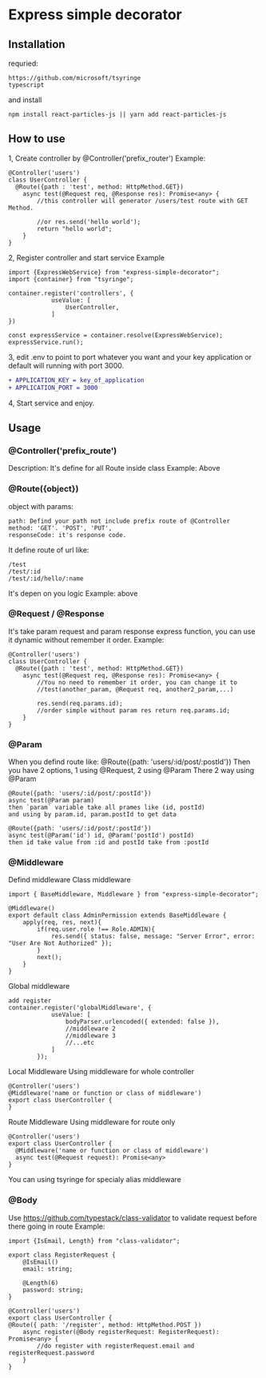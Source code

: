 # Express simple decorator
## Installation
requried:
```
https://github.com/microsoft/tsyringe
typescript
```
and install
```
npm install react-particles-js || yarn add react-particles-js

```
## How to use
1, Create controller by @Controller('prefix_router')
Example:
```
@Controller('users')
class UserController {
  @Route({path : 'test', method: HttpMethod.GET})
    async test(@Request req, @Response res): Promise<any> {
        //this controller will generator /users/test route with GET Method.
        
        //or res.send('hello world');
        return "hello world";
    }
}
```
2, Register controller and start service
Example
```
import {ExpressWebService} from "express-simple-decorator";
import {container} from "tsyringe";

container.register('controllers', {
            useValue: [
                UserController,
            ]
})

const expressService = container.resolve(ExpressWebService);
expressService.run();
```
3, edit .env to point to port whatever you want and your key application or default will running with port 3000.
``` diff
+ APPLICATION_KEY = key_of_application
+ APPLICATION_PORT = 3000
```
4, Start service and enjoy.
## Usage
### @Controller('prefix_route')
Description: It's define for all Route inside class
Example: Above
### @Route({object})
object with params:
```
path: Defind your path not include prefix route of @Controller
method: 'GET'. 'POST', 'PUT',
responseCode: it's response code.

```
It define route of url like:
```
/test
/test/:id
/test/:id/hello/:name
```
It's depen on you logic
Example: above
### @Request / @Response
It's take param request and param response express function, you can use it dynamic without remember it order.
Example:
```
@Controller('users')
class UserController {
  @Route({path : 'test', method: HttpMethod.GET})
    async test(@Request req, @Response res): Promise<any> {
        //You no need to remember it order, you can change it to
        //test(another_param, @Request req, another2_param,...)

        res.send(req.params.id);
        //order simple without param res return req.params.id;
    }
}

```
### @Param
When you defind route like:
@Route({path: 'users/:id/post/:postId'})
Then you have 2 options, 1 using @Request, 2 using @Param
There 2 way using @Param
```
@Route({path: 'users/:id/post/:postId'})
async test(@Param param)
then `param` variable take all prames like (id, postId)
and using by param.id, param.postId to get data
```
```
@Route({path: 'users/:id/post/:postId'})
async test(@Param('id') id, @Param('postId') postId)
then id take value from :id and postId take from :postId
```
### @Middleware
Defind middleware
Class middleware
```
import { BaseMiddleware, Middleware } from "express-simple-decorator";

@Middleware()
export default class AdminPermission extends BaseMiddleware {
    apply(req, res, next){
        if(req.user.role !== Role.ADMIN){
            res.send({ status: false, message: "Server Error", error: "User Are Not Authorized" });
        }
        next();
    }
}
```

Global middleware
```
add register
container.register('globalMiddleware', {
            useValue: [
                bodyParser.urlencoded({ extended: false }),
                //middleware 2
                //middleware 3
                //...etc
            ]
        });
```
Local Middleware
Using middleware for whole controller
```
@Controller('users')
@Middleware('name or function or class of middleware')
export class UserController {
}
```
Route Middleware
Using middleware for route only
```
@Controller('users')
export class UserController {
  @Middleware('name or function or class of middleware')
  async test(@Request request): Promise<any>
}
```
You can using tsyringe for specialy alias middleware
### @Body
Use https://github.com/typestack/class-validator to validate request before there going in route
Example:
```
import {IsEmail, Length} from "class-validator";

export class RegisterRequest {
    @IsEmail()
    email: string;

    @Length(6)
    password: string;
}

@Controller('users')
export class UserController {
@Route({ path: '/register', method: HttpMethod.POST })
    async register(@Body registerRequest: RegisterRequest): Promise<any> {
        //do register with registerRequest.email and registerRequest.password
    }
}
```
